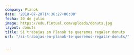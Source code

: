 ```yaml
---
company: Planok
date: '2018-07-20T14:36:27+00:00'
fecha: 20 de julio
image: https://edu.fintual.com/uploads/donuts.jpg
layout: donuts
title: Si trabajas en Planok te queremos regalar donuts
url: "/si-trabajas-en-planok-te-queremos-regalar-donuts/"


---
```

